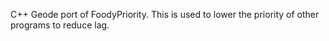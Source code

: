 C++ Geode port of FoodyPriority. This is used to lower the priority of other programs to reduce lag.